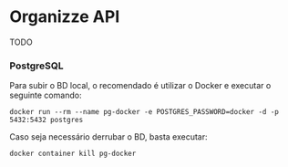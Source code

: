 # Organizze API

TODO

### PostgreSQL

Para subir o BD local, o recomendado é utilizar o Docker e executar o seguinte comando:

``` shell
docker run --rm --name pg-docker -e POSTGRES_PASSWORD=docker -d -p 5432:5432 postgres
```

Caso seja necessário derrubar o BD, basta executar:

``` shell
docker container kill pg-docker
```